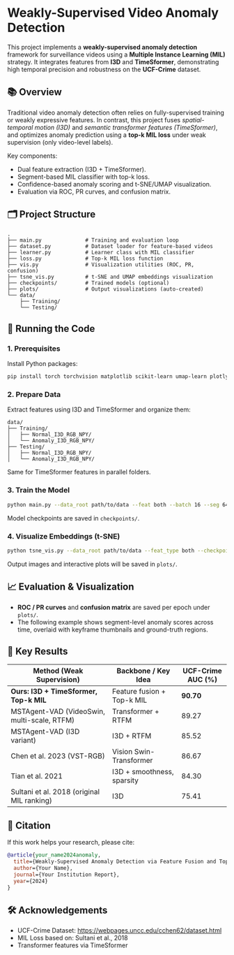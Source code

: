 
# Weakly-Supervised Video Anomaly Detection

This project implements a **weakly-supervised anomaly detection** framework for surveillance videos using a **Multiple Instance Learning (MIL)** strategy. It integrates features from **I3D** and **TimeSformer**, demonstrating high temporal precision and robustness on the **UCF-Crime** dataset.

## 📚 Overview

Traditional video anomaly detection often relies on fully-supervised training or weakly expressive features. In contrast, this project fuses *spatial-temporal motion (I3D)* and *semantic transformer features (TimeSformer)*, and optimizes anomaly prediction using a **top-k MIL loss** under weak supervision (only video-level labels).

Key components:
- Dual feature extraction (I3D + TimeSformer).
- Segment-based MIL classifier with top-k loss.
- Confidence-based anomaly scoring and t-SNE/UMAP visualization.
- Evaluation via ROC, PR curves, and confusion matrix.

## 🗂 Project Structure

```
.
├── main.py              # Training and evaluation loop
├── dataset.py           # Dataset loader for feature-based videos
├── learner.py           # Learner class with MIL classifier
├── loss.py              # Top-k MIL loss function
├── vis.py               # Visualization utilities (ROC, PR, confusion)
├── tsne_vis.py          # t-SNE and UMAP embeddings visualization
├── checkpoints/         # Trained models (optional)
├── plots/               # Output visualizations (auto-created)
└── data/
    ├── Training/
    └── Testing/
```

## 🚀 Running the Code

### 1. Prerequisites

Install Python packages:

```bash
pip install torch torchvision matplotlib scikit-learn umap-learn plotly
```

### 2. Prepare Data

Extract features using I3D and TimeSformer and organize them:

```
data/
├── Training/
│   ├── Normal_I3D_RGB_NPY/
│   └── Anomaly_I3D_RGB_NPY/
├── Testing/
│   ├── Normal_I3D_RGB_NPY/
│   └── Anomaly_I3D_RGB_NPY/
```

Same for TimeSformer features in parallel folders.

### 3. Train the Model

```bash
python main.py --data_root path/to/data --feat both --batch 16 --seg 64
```

Model checkpoints are saved in `checkpoints/`.

### 4. Visualize Embeddings (t-SNE)

```bash
python tsne_vis.py --data_root path/to/data --feat_type both --checkpoint checkpoints/model.pth
```

Output images and interactive plots will be saved in `plots/`.

## 📈 Evaluation & Visualization

- **ROC / PR curves** and **confusion matrix** are saved per epoch under `plots/`.
- The following example shows segment-level anomaly scores across time, overlaid with keyframe thumbnails and ground-truth regions.

## 🧠 Key Results

| Method (Weak Supervision)                     | Backbone / Key Idea           | UCF-Crime AUC (%) |
|----------------------------------------------|-------------------------------|-------------------|
| **Ours: I3D + TimeSformer, Top-k MIL**        | Feature fusion + Top-k MIL    | **90.70**         |
| MSTAgent-VAD (VideoSwin, multi-scale, RTFM)   | Transformer + RTFM            | 89.27             |
| MSTAgent-VAD (I3D variant)                    | I3D + RTFM                     | 85.52             |
| Chen et al. 2023 (VST-RGB)                    | Vision Swin-Transformer       | 86.67             |
| Tian et al. 2021                              | I3D + smoothness, sparsity    | 84.30             |
| Sultani et al. 2018 (original MIL ranking)    | I3D                           | 75.41             |

## 📍 Citation

If this work helps your research, please cite:

```bibtex
@article{your_name2024anomaly,
  title={Weakly-Supervised Anomaly Detection via Feature Fusion and Top-k MIL},
  author={Your Name},
  journal={Your Institution Report},
  year={2024}
}
```

## 🛠 Acknowledgements

- UCF-Crime Dataset: https://webpages.uncc.edu/cchen62/dataset.html
- MIL Loss based on: Sultani et al., 2018
- Transformer features via TimeSformer
